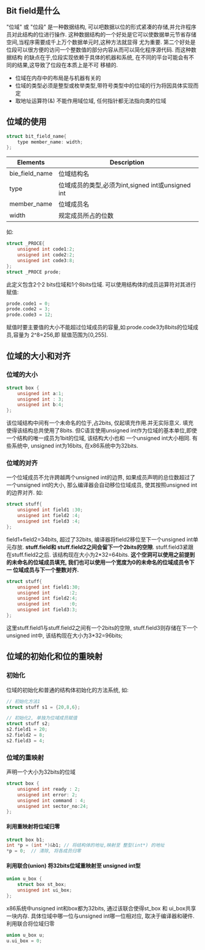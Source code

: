 ## Bit field是什么
"位域" 或 "位段" 是一种数据结构, 可以吧数据以位的形式紧凑的存储,并允许程序员对此结构的位进行操作.
这种数据结构的一个好处是它可以使数据单元节省存储空间,当程序需要成千上万个数据单元时,这种方法就显得
尤为重要. 第二个好处是位段可以很方便的访问一个整数值的部分内容从而可以简化程序源代码. 而这种数据结构
的缺点在于,位段实现依赖于具体的机器和系统, 在不同的平台可能会有不同的结果,这导致了位段在本质上是不可
移植的.
* 位域在内存中的布局是与机器有关的
* 位域的类型必须是整型或枚举类型,带符号类型中的位域的行为将因具体实现而定
* 取地址运算符(&) 不能作用域位域, 任何指针都无法指向类的位域
## 位域的使用
```c++
struct bit_field_name{
    type member_name: width;
};
```

| Elements       | Description                                                  |
| -------------- | ------------------------------------------------------------ |
|  bie_field_name| 位域结构名                                                   |
|    type        |  位域成员的类型,必须为int,signed int或unsigned int           |
|    member_name | 位域成员名                                                  |
|  width        |   规定成员所占的位数                                        |

如:
```c++
struct _PROCE{
    unsigned int code1:2;
    unsigned int code2:2;
    unsigned int code3:8;
};
struct _PROCE prode;
```
此定义包含2个2 bits位域和1个8bits位域. 可以使用结构体的成员运算符对其进行赋值:
```c++
prode.code1 = 0;
prode.code2 = 3;
prode.code3 = 12;
```
赋值时要主要值的大小不能超过位域成员的容量,如:prode.code3为8bits的位域成员,容量为 2^8=256,即
赋值范围为[0,255].

## 位域的大小和对齐
### 位域的大小
```c++
struct box {
    unsigned int a:1;
    unsigned int : 3;
    unsigned int b:4; 
};
```
该位域结构中间有一个未命名的位于,占2bits, 仅起填充作用.并无实际意义. 填充使得该结构总共使用了8bits.
但C语言使用unsigned  int作为位域的基本单位,即使一个结构的唯一成员为1bit的位域, 该结构大小也和
一个unsigned int大小相同. 有些系统中, unsigned int为16bits, 在x86系统中为32bits.

### 位域的对齐
一个位域成员不允许跨越两个unsigned int的边界, 如果成员声明的总位数超过了一个unsigned int的大小,
那么编译器会自动移位位域成员, 使其按照unsigned int的边界对齐.
如:
```c++
struct stuff{
    unsigned int field1 :30;
    unsigned int field2 :4;
    unsigned int field3 :4;
};
```
field1+field2=34bits, 超过了32bits, 编译器将field2移位至下一个unsigned int单元存放. **stuff.field和
stuff.field2之间会留下一个2bits的空隙**. stuff.field3紧跟在stuff.field2之后. 该结构现在大小为2*32=64bits.
**这个空洞可以使用之前提到的未命名的位域成员填充, 我们也可以使用一个宽度为0的未命名的位域成员令下一
位域成员与下一个整数对齐.**
```c++
struct stuff{
    unsigned int field1:30;
    unsigned int       :2;
    unsigned int field2:4;
    unsigned int       :0;
    unsigned int field3:3;
};
```
这里stuff.field1与stuff.field2之间有一个2bits的空隙, stuff.field3则存储在下一个unsigned int中,
该结构现在大小为3*32=96bits;

## 位域的初始化和位的重映射
### 初始化
位域的初始化和普通的结构体初始化的方法系统, 如:
```c++
// 初始化方法1
struct stuff s1 = {20,8,6};

// 初始化2, 单独为位域成员赋值
struct stuff s2;
s2.field1 = 20;
s2.field2 = 8;
s2.field3 = 4;
```

### 位域的重映射
声明一个大小为32bits的位域
```c++
struct box {
    unsigned int ready : 2;
    unsigned int error: 2;
    unsigned int command : 4;
    unsigned int sector_no:24; 
};
```
#### 利用重映射将位域归零
```c++
struct box b1;
int *p = (int *)&b1; // 将结构体的地址,映射至 整型(int*) 的地址
*p = 0;  // 清除, 将各成员归零
```

#### 利用联合(union) 将32bits位域重映射至 unsigned int型

```c++
union u_box {
    struct box st_box;
    unsigned int ui_box;
};
```
x86系统中unsigned int和box都为32bits, 通过该联合使得st_box 和 ui_box共享一块内存.
具体位域中哪一位与unsigned int哪一位相对应, 取决于编译器和硬件.
利用联合将位域归零
```c++
union u_box u;
u.ui_box = 0; 
```















